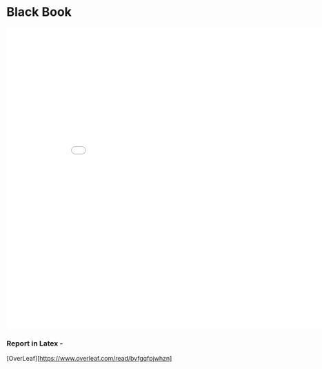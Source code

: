 # Black Book

<HTML>
  <body>
    <embed src="BECSMajorReport.pdf" width="900px" height="700px" />
  </body>
</HTML>

### Report in Latex -

[OverLeaf][https://www.overleaf.com/read/bvfgqfpjwhzn]

